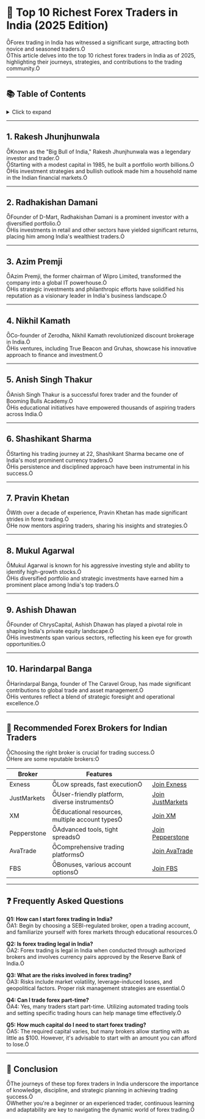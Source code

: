 # 🌟 Top 10 Richest Forex Traders in India (2025 Edition)

Forex trading in India has witnessed a significant surge, attracting both novice and seasoned traders.  
This article delves into the top 10 richest forex traders in India as of 2025, highlighting their journeys, strategies, and contributions to the trading community.

---

## 📚 Table of Contents

<details>
<summary>Click to expand</summary>

1. [Rakesh Jhunjhunwala](#1-rakesh-jhunjhunwala)  
2. [Radhakishan Damani](#2-radhakishan-damani)  
3. [Azim Premji](#3-azim-premji)  
4. [Nikhil Kamath](#4-nikhil-kamath)  
5. [Anish Singh Thakur](#5-anish-singh-thakur)  
6. [Shashikant Sharma](#6-shashikant-sharma)  
7. [Pravin Khetan](#7-pravin-khetan)  
8. [Mukul Agarwal](#8-mukul-agarwal)  
9. [Ashish Dhawan](#9-ashish-dhawan)  
10. [Harindarpal Banga](#10-harindarpal-banga)

</details>

---

## 1. Rakesh Jhunjhunwala

Known as the "Big Bull of India," Rakesh Jhunjhunwala was a legendary investor and trader.  
Starting with a modest capital in 1985, he built a portfolio worth billions.  
His investment strategies and bullish outlook made him a household name in the Indian financial markets.  

---

## 2. Radhakishan Damani

Founder of D-Mart, Radhakishan Damani is a prominent investor with a diversified portfolio.  
His investments in retail and other sectors have yielded significant returns, placing him among India's wealthiest traders.  

---

## 3. Azim Premji

Azim Premji, the former chairman of Wipro Limited, transformed the company into a global IT powerhouse.  
His strategic investments and philanthropic efforts have solidified his reputation as a visionary leader in India's business landscape.  

---

## 4. Nikhil Kamath

Co-founder of Zerodha, Nikhil Kamath revolutionized discount brokerage in India.  
His ventures, including True Beacon and Gruhas, showcase his innovative approach to finance and investment.  

---

## 5. Anish Singh Thakur

Anish Singh Thakur is a successful forex trader and the founder of Booming Bulls Academy.  
His educational initiatives have empowered thousands of aspiring traders across India.  

---

## 6. Shashikant Sharma

Starting his trading journey at 22, Shashikant Sharma became one of India's most prominent currency traders.  
His persistence and disciplined approach have been instrumental in his success.  

---

## 7. Pravin Khetan

With over a decade of experience, Pravin Khetan has made significant strides in forex trading.  
He now mentors aspiring traders, sharing his insights and strategies.  

---

## 8. Mukul Agarwal

Mukul Agarwal is known for his aggressive investing style and ability to identify high-growth stocks.  
His diversified portfolio and strategic investments have earned him a prominent place among India's top traders.  

---

## 9. Ashish Dhawan

Founder of ChrysCapital, Ashish Dhawan has played a pivotal role in shaping India's private equity landscape.  
His investments span various sectors, reflecting his keen eye for growth opportunities.  

---

## 10. Harindarpal Banga

Harindarpal Banga, founder of The Caravel Group, has made significant contributions to global trade and asset management.  
His ventures reflect a blend of strategic foresight and operational excellence.  

---

## 🤝 Recommended Forex Brokers for Indian Traders

Choosing the right broker is crucial for trading success.  
Here are some reputable brokers:

| Broker       | Features                                       | |
|--------------|------------------------------------------------|----------------|
| Exness       | Low spreads, fast execution                   | [Join Exness](https://one.exnesstrack.org/a/english23) |
| JustMarkets  | User-friendly platform, diverse instruments   | [Join JustMarkets](https://one.justmarkets.link/a/79iqw0j6nj) |
| XM           | Educational resources, multiple account types | [Join XM](https://clicks.pipaffiliates.com/c?c=589901&l=en&p=0) |
| Pepperstone  | Advanced tools, tight spreads                 | [Join Pepperstone](https://trk.pepperstonepartners.com/aff_c?offer_id=367&aff_id=33954) |
| AvaTrade     | Comprehensive trading platforms               | [Join AvaTrade](https://www.avatrade.com?versionId=10301&tag=194438) |
| FBS          | Bonuses, various account options              | [Join FBS](https://fbs.partners?ibl=587836&ibp=21398815) |

---

## ❓ Frequently Asked Questions

**Q1: How can I start forex trading in India?**  
A1: Begin by choosing a SEBI-regulated broker, open a trading account, and familiarize yourself with forex markets through educational resources.

**Q2: Is forex trading legal in India?**  
A2: Forex trading is legal in India when conducted through authorized brokers and involves currency pairs approved by the Reserve Bank of India.

**Q3: What are the risks involved in forex trading?**  
A3: Risks include market volatility, leverage-induced losses, and geopolitical factors. Proper risk management strategies are essential.

**Q4: Can I trade forex part-time?**  
A4: Yes, many traders start part-time. Utilizing automated trading tools and setting specific trading hours can help manage time effectively.

**Q5: How much capital do I need to start forex trading?**  
A5: The required capital varies, but many brokers allow starting with as little as $100. However, it's advisable to start with an amount you can afford to lose.

---

## 📝 Conclusion

The journeys of these top forex traders in India underscore the importance of knowledge, discipline, and strategic planning in achieving trading success.  
Whether you're a beginner or an experienced trader, continuous learning and adaptability are key to navigating the dynamic world of forex trading.
